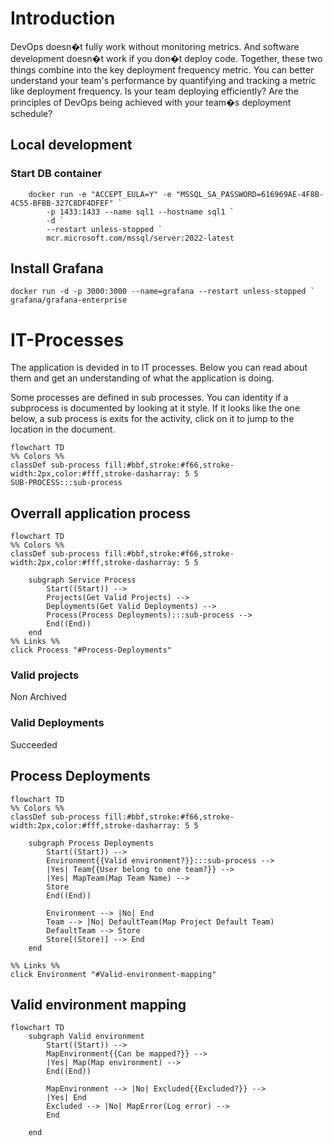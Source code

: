 # Introduction 
DevOps doesn�t fully work without monitoring metrics. And software development doesn�t work if you don�t deploy code. Together, these two things combine into the key deployment frequency metric. You can better understand your team's performance by quantifying and tracking a metric like deployment frequency. Is your team deploying efficiently? Are the principles of DevOps being achieved with your team�s deployment schedule?



## Local development
### Start DB container
```
    docker run -e "ACCEPT_EULA=Y" -e "MSSQL_SA_PASSWORD=616969AE-4F8B-4C55-BFBB-327C8DF4DFEF" `
        -p 1433:1433 --name sql1 --hostname sql1 `
        -d `
        --restart unless-stopped `
        mcr.microsoft.com/mssql/server:2022-latest
```


## Install Grafana
```
docker run -d -p 3000:3000 --name=grafana --restart unless-stopped `
grafana/grafana-enterprise
```


# IT-Processes
The application is devided in to IT processes. Below you can read about them and get an understanding of what the application is doing.

Some processes are defined in sub processes. You can identity if a subprocess is documented by looking at it style. If it looks like the one below, a sub process is exits for the activity, click on it to jump to the location in the document.

```mermaid
flowchart TD
%% Colors %%
classDef sub-process fill:#bbf,stroke:#f66,stroke-width:2px,color:#fff,stroke-dasharray: 5 5
SUB-PROCESS:::sub-process
```

## Overrall application process
```mermaid
flowchart TD
%% Colors %%
classDef sub-process fill:#bbf,stroke:#f66,stroke-width:2px,color:#fff,stroke-dasharray: 5 5

    subgraph Service Process
        Start((Start)) -->
        Projects(Get Valid Projects) -->
        Deployments(Get Valid Deployments) -->
        Process(Process Deployments):::sub-process -->
        End((End))
    end
%% Links %%
click Process "#Process-Deployments"

```
### Valid projects
Non Archived

### Valid Deployments
Succeeded

## Process Deployments
```mermaid
flowchart TD
%% Colors %%
classDef sub-process fill:#bbf,stroke:#f66,stroke-width:2px,color:#fff,stroke-dasharray: 5 5

    subgraph Process Deployments
        Start((Start)) -->
        Environment{{Valid environment?}}:::sub-process -->
        |Yes| Team{{User belong to one team?}} --> 
        |Yes| MapTeam(Map Team Name) -->
        Store
        End((End))

        Environment --> |No| End
        Team --> |No| DefaultTeam(Map Project Default Team)
        DefaultTeam --> Store
        Store[(Store)] --> End
    end

%% Links %%
click Environment "#Valid-environment-mapping"
```

## Valid environment mapping
```mermaid
flowchart TD
    subgraph Valid environment
        Start((Start)) -->
        MapEnvironment{{Can be mapped?}} -->
        |Yes| Map(Map environment) -->
        End((End))

        MapEnvironment --> |No| Excluded{{Excluded?}} -->
        |Yes| End
        Excluded --> |No| MapError(Log error) -->
        End

    end

```

